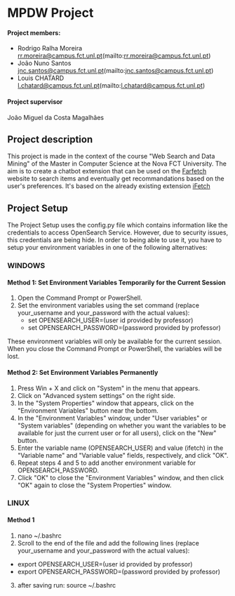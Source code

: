 # MPDW Project

#### Project members:

- Rodrigo Ralha Moreira <rr.moreira@campus.fct.unl.pt>(mailto:rr.moreira@campus.fct.unl.pt)
- João Nuno Santos <jnc.santos@campus.fct.unl.pt>(mailto:jnc.santos@campus.fct.unl.pt)
- Louis CHATARD <l.chatard@campus.fct.unl.pt>(mailto:l.chatard@campus.fct.unl.pt)

#### Project supervisor

João Miguel da Costa Magalhães

## Project description

This project is made in the context of the course "Web Search and Data Mining" of the Master in Computer Science at the Nova FCT University.
The aim is to create a chatbot extension that can be used on the [Farfetch](farfetch.com) website to search items and eventually get recommandations based on the user's preferences.
It's based on the already existing extension [iFetch](https://github.com/pmvalente171/iFetch-Chrome-Extension)

## Project Setup

The Project Setup uses the config.py file which contains information like the credentials to access OpenSearch Service. However, due to security issues, this credentials are being hide. In order to being able to use it, you have to setup your environment variables in one of the following alternatives:

### WINDOWS

#### Method 1: Set Environment Variables Temporarily for the Current Session

1. Open the Command Prompt or PowerShell.
2. Set the environment variables using the set command (replace your_username and your_password with the actual values):
   - set OPENSEARCH_USER=(user id provided by professor)
   - set OPENSEARCH_PASSWORD=(password provided by professor)

These environment variables will only be available for the current session. When you close the Command Prompt or PowerShell, the variables will be lost.

#### Method 2: Set Environment Variables Permanently

1. Press Win + X and click on "System" in the menu that appears.
2. Click on "Advanced system settings" on the right side.
3. In the "System Properties" window that appears, click on the "Environment Variables" button near the bottom.
4. In the "Environment Variables" window, under "User variables" or "System variables" (depending on whether you want the variables to be available for just the current user or for all users), click on the "New" button.
5. Enter the variable name (OPENSEARCH_USER) and value (ifetch) in the "Variable name" and "Variable value" fields, respectively, and click "OK".
6. Repeat steps 4 and 5 to add another environment variable for OPENSEARCH_PASSWORD.
7. Click "OK" to close the "Environment Variables" window, and then click "OK" again to close the "System Properties" window.

### LINUX

#### Method 1

1. nano ~/.bashrc
2. Scroll to the end of the file and add the following lines (replace your_username and your_password with the actual values):

- export OPENSEARCH_USER=(user id provided by professor)
- export OPENSEARCH_PASSWORD=(password provided by professor)

3. after saving run: source ~/.bashrc
